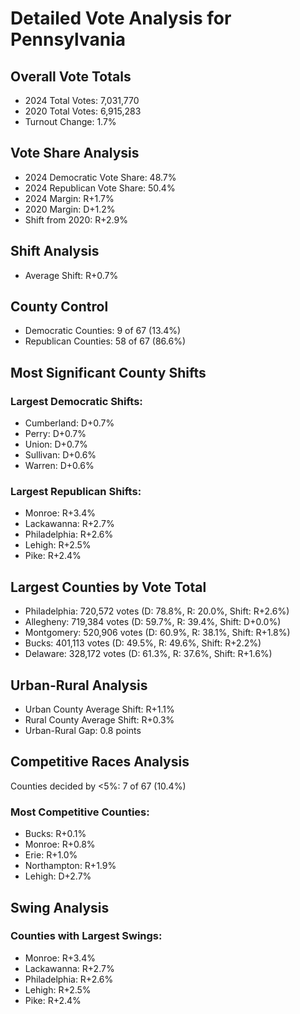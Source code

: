 # Detailed Vote Analysis for Pennsylvania

## Overall Vote Totals

* 2024 Total Votes: 7,031,770
* 2020 Total Votes: 6,915,283
* Turnout Change: 1.7%

## Vote Share Analysis

* 2024 Democratic Vote Share: 48.7%
* 2024 Republican Vote Share: 50.4%
* 2024 Margin: R+1.7%
* 2020 Margin: D+1.2%
* Shift from 2020: R+2.9%

## Shift Analysis

* Average Shift: R+0.7%

## County Control

* Democratic Counties: 9 of 67 (13.4%)
* Republican Counties: 58 of 67 (86.6%)

## Most Significant County Shifts

### Largest Democratic Shifts:
* Cumberland: D+0.7%
* Perry: D+0.7%
* Union: D+0.7%
* Sullivan: D+0.6%
* Warren: D+0.6%

### Largest Republican Shifts:
* Monroe: R+3.4%
* Lackawanna: R+2.7%
* Philadelphia: R+2.6%
* Lehigh: R+2.5%
* Pike: R+2.4%

## Largest Counties by Vote Total

* Philadelphia: 720,572 votes (D: 78.8%, R: 20.0%, Shift: R+2.6%)
* Allegheny: 719,384 votes (D: 59.7%, R: 39.4%, Shift: D+0.0%)
* Montgomery: 520,906 votes (D: 60.9%, R: 38.1%, Shift: R+1.8%)
* Bucks: 401,113 votes (D: 49.5%, R: 49.6%, Shift: R+2.2%)
* Delaware: 328,172 votes (D: 61.3%, R: 37.6%, Shift: R+1.6%)

## Urban-Rural Analysis

* Urban County Average Shift: R+1.1%
* Rural County Average Shift: R+0.3%
* Urban-Rural Gap: 0.8 points

## Competitive Races Analysis

Counties decided by <5%: 7 of 67 (10.4%)

### Most Competitive Counties:
* Bucks: R+0.1%
* Monroe: R+0.8%
* Erie: R+1.0%
* Northampton: R+1.9%
* Lehigh: D+2.7%

## Swing Analysis

### Counties with Largest Swings:
* Monroe: R+3.4%
* Lackawanna: R+2.7%
* Philadelphia: R+2.6%
* Lehigh: R+2.5%
* Pike: R+2.4%
